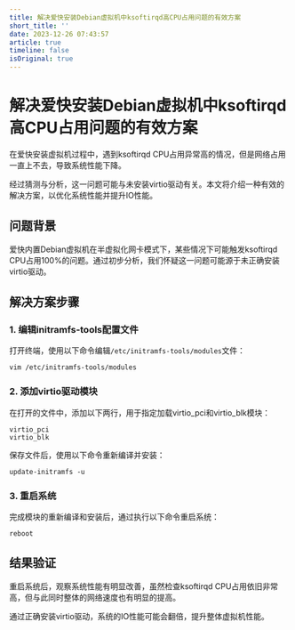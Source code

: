 ```yaml
---
title: 解决爱快安装Debian虚拟机中ksoftirqd高CPU占用问题的有效方案
short_title: ''
date: 2023-12-26 07:43:57
article: true
timeline: false
isOriginal: true
---
```



<!-- more -->


# 解决爱快安装Debian虚拟机中ksoftirqd高CPU占用问题的有效方案

在爱快安装虚拟机过程中，遇到ksoftirqd CPU占用异常高的情况，但是网络占用一直上不去，导致系统性能下降。

经过猜测与分析，这一问题可能与未安装virtio驱动有关。本文将介绍一种有效的解决方案，以优化系统性能并提升IO性能。

## 问题背景

爱快内置Debian虚拟机在半虚拟化网卡模式下，某些情况下可能触发ksoftirqd CPU占用100%的问题。通过初步分析，我们怀疑这一问题可能源于未正确安装virtio驱动。

## 解决方案步骤

### 1. 编辑initramfs-tools配置文件

打开终端，使用以下命令编辑`/etc/initramfs-tools/modules`​文件：

```pgsql
vim /etc/initramfs-tools/modules
```

### 2. 添加virtio驱动模块

在打开的文件中，添加以下两行，用于指定加载virtio_pci和virtio_blk模块：

```pgsql
virtio_pci
virtio_blk
```

保存文件后，使用以下命令重新编译并安装：

```pgsql
update-initramfs -u
```

### 3. 重启系统

完成模块的重新编译和安装后，通过执行以下命令重启系统：

```pgsql
reboot
```

## 结果验证

重启系统后，观察系统性能有明显改善，虽然检查ksoftirqd CPU占用依旧非常高，但与此同时整体的网络速度也有明显的提高。

通过正确安装virtio驱动，系统的IO性能可能会翻倍，提升整体虚拟机性能。
